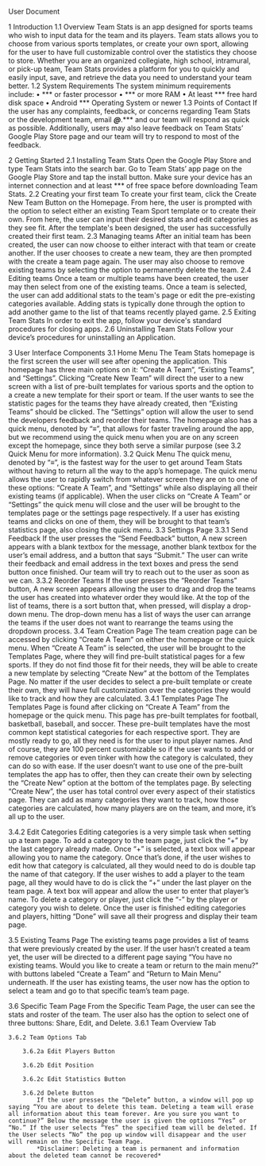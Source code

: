 User Document

1 Introduction
1.1 Overview
Team Stats is an app designed for sports teams who wish to input data for the team and its players. Team stats allows you to choose from various sports templates, or create your own sport, allowing for the user to have full customizable control over the statistics they choose to store. Whether you are an organized collegiate, high school, intramural, or pick-up team, Team Stats provides a platform for you to quickly and easily input, save, and retrieve the data you need to understand your team better.
1.2 System Requirements
The system minimum requirements include:
•	*** or faster processor
•	*** or more RAM
•	At least *** free hard disk space
•	Android *** Operating System or newer
1.3 Points of Contact
If the user has any complaints, feedback, or concerns regarding Team Stats or the development team, email ***@***.*** and our team will respond as quick as possible. Additionally, users may also leave feedback on Team Stats’ Google Play Store page and our team will try to respond to most of the feedback.


2 Getting Started
2.1 Installing Team Stats
Open the Google Play Store and type Team Stats into the search bar. Go to Team Stats’ app page on
the Google Play Store and tap the install button. Make sure your device has an internet connection
and at least *** of free space before downloading Team Stats.
2.2 Creating your first team
To create your first team, click the Create New Team Button on the Homepage. From here, the user is
prompted with the option to select either an existing Team Sport template or to create their own. From here, the user can input their desired stats and edit categories as they see fit. After the template's been designed, the user has successfully created their first team.
2.3 Managing teams
After an initial team has been created, the user can now choose to either interact with that team or create another. If the user chooses to create a new team, they are then prompted with the create a team page again. The user may also choose to remove existing teams by selecting the option to permanently delete the team.
2.4 Editing teams
Once a team or multiple teams have been created, the user may then select from one of the existing teams. Once a team is selected, the user can add additional stats to the team's page or edit the pre-existing categories available. Adding stats is typically done through the option to add another game to the list of that teams recently played game.
2.5 Exiting Team Stats
In order to exit the app, follow your device's standard procedures for closing apps.
2.6 Uninstalling Team Stats
Follow your device’s procedures for uninstalling an Application.






3 User Interface Components
3.1 Home Menu
The Team Stats homepage is the first screen the user will see after opening the application. This homepage has three main options on it: “Create A Team”, “Existing Teams”, and “Settings”. Clicking “Create New Team” will direct the user to a new screen with a list of pre-built templates for various sports and the option to a create a new template for their sport or team. If the user wants to see the statistic pages for the teams they have already created, then “Existing Teams” should be clicked. The “Settings” option will allow the user to send the developers feedback and reorder their teams.
The homepage also has a quick menu, denoted by “≡”, that allows for faster traveling around the app, but we recommend using the quick menu when you are on any screen except the homepage, since they both serve a similar purpose (see 3.2 Quick Menu for more information).
3.2 Quick Menu
The quick menu, denoted by “≡”, is the fastest way for the user to get around Team Stats without having to return all the way to the app’s homepage. The quick menu allows the user to rapidly switch from whatever screen they are on to one of these options: “Create A Team”, and “Settings” while also displaying all their existing teams (if applicable). When the user clicks on “Create A Team” or “Settings” the quick menu will close and the user will be brought to the templates page or the settings page respectively. If a user has existing teams and clicks on one of them, they will be brought to that team’s statistics page, also closing the quick menu.
3.3 Settings Page
3.3.1 Send Feedback
If the user presses the “Send Feedback” button, A new screen appears with a blank textbox for the message, another blank textbox for the user’s email address, and a button that says “Submit.” The user can write their feedback and email address in the text boxes and press the send button once finished. Our team will try to reach out to the user as soon as we can.
3.3.2 Reorder Teams
If the user presses the “Reorder Teams” button, A new screen appears allowing the user to drag and drop the teams the user has created into whatever order they would like. At the top of the list of teams, there is a sort button that, when pressed, will display a drop-down menu. The drop-down menu has a list of ways the user can arrange the teams if the user does not want to rearrange the teams using the dropdown process.
3.4 Team Creation Page
The team creation page can be accessed by clicking “Create A Team” on either the homepage or the quick menu. When “Create A Team” is selected, the user will be brought to the Templates Page, where they will find pre-built statistical pages for a few sports. If they do not find those fit for their needs, they will be able to create a new template by selecting “Create New” at the bottom of the Templates Page. No matter if the user decides to select a pre-built template or create their own, they will have full customization over the categories they would like to track and how they are calculated.
3.4.1 Templates Page
The Templates Page is found after clicking on “Create A Team” from the homepage or the quick menu. This page has pre-built templates for football, basketball, baseball, and soccer. These pre-built templates have the most common kept statistical categories for each respective sport. They are mostly ready to go, all they need is for the user to input player names. And of course, they are 100 percent customizable so if the user wants to add or remove categories or even tinker with how the category is calculated, they can do so with ease.
If the user doesn’t want to use one of the pre-built templates the app has to offer, then they can create their own by selecting the “Create New” option at the bottom of the templates page. By selecting “Create New”, the user has total control over every aspect of their statistics page. They can add as many categories they want to track, how those categories are calculated, how many players are on the team, and more, it’s all up to the user.

3.4.2 Edit Categories
Editing categories is a very simple task when setting up a team page. To add a category to the team page, just click the “+” by the last category already made. Once “+” is selected, a text box will appear allowing you to name the category. Once that’s done, if the user wishes to edit how that category is calculated, all they would need to do is double tap the name of that category.
If the user wishes to add a player to the team page, all they would have to do is click the “+” under the last player on the team page. A text box will appear and allow the user to enter that player’s name.
To delete a category or player, just click the “-” by the player or category you wish to delete.
Once the user is finished editing categories and players, hitting “Done” will save all their progress and display their team page.


3.5 Existing Teams Page
The existing teams page provides a list of teams that were previously created by the user. If the user hasn’t created a team yet, the user will be directed to a different page saying “You have no existing teams. Would you like to create a team or return to the main menu?”  with buttons labeled “Create a Team” and “Return to Main Menu” underneath. If the user has existing teams, the user now has the option to select a team and go to that specific team’s team page.

3.6 Specific Team Page
From the Specific Team Page, the user can see the stats and roster of the team. The user also has the option to select one of three buttons: Share, Edit, and Delete.
    3.6.1 Team Overview Tab

    3.6.2 Team Options Tab

        3.6.2a Edit Players Button

        3.6.2b Edit Position

        3.6.2c Edit Statistics Button

        3.6.2d Delete Button
            If the user presses the “Delete” button, a window will pop up saying “You are about to delete this team. Deleting a team will erase all information about this team forever. Are you sure you want to continue?” Below the message the user is given the options “Yes” or “No.” If the user selects “Yes” the specified team will be deleted. If the User selects “No” the pop up window will disappear and the user will remain on the Specific Team Page.
            *Disclaimer: Deleting a team is permanent and information about the deleted team cannot be recovered*

